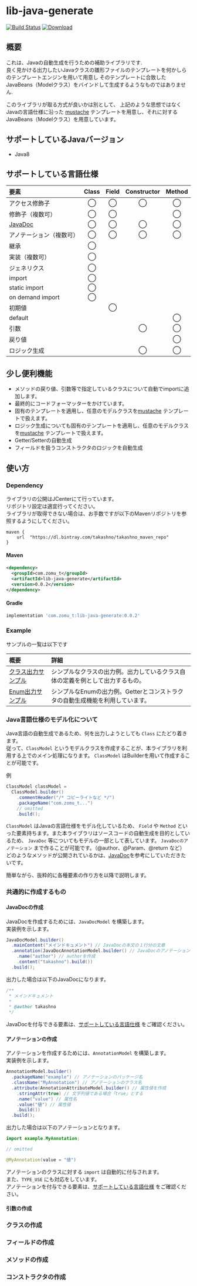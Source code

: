 # lib-java-generate
[![Build Status](https://travis-ci.org/takashno/lib-java-generate.svg?branch=master)](https://travis-ci.org/takashno/lib-java-generate)
[ ![Download](https://api.bintray.com/packages/takashno/takashno_maven_repo/lib-java-generate/images/download.svg?version=0.0.2) ](https://bintray.com/takashno/takashno_maven_repo/lib-java-generate/0.0.2/link)

## 概要
これは、Javaの自動生成を行うための補助ライブラリです.  
良く見かける出力したいJavaクラスの雛形ファイルのテンプレートを何かしらのテンプレートエンジンを用いて用意し
そのテンプレートに合致したJavaBeans（Modelクラス）をバインドして生成するようなものではありません.

このライブラリが取る方式が良いかは別として、
上記のような思想ではなく
Javaの言語仕様に沿った [mustache](https://mustache.github.io/) テンプレートを用意し、それに対するJavaBeans（Modelクラス）を用意しています。

## サポートしているJavaバージョン
- Java8

## サポートしている言語仕様

|要素|Class|Field|Constructor|Method|
|:---|:---:|:---:|:---:|:---:|
|アクセス修飾子|◯|◯|◯|◯|
|修飾子（複数可）|◯|◯||◯|
|[JavaDoc](#JavaDocの作成)|◯|◯|◯|◯|
|アノテーション（複数可）|◯|◯|◯|◯|
|継承|◯||||
|実装（複数可）|◯||||
|ジェネリクス|◯||||
|import|◯||||
|static import|◯||||
|on demand import|◯||||
|初期値||◯||||
|default||||◯|
|引数|||◯|◯|
|戻り値||||◯|
|ロジック生成|||◯|◯|

## 少し便利機能

- メソッドの戻り値、引数等で指定しているクラスについて自動でimportに追加します。
- 最終的にコードフォーマッターをかけています。
- 固有のテンプレートを適用し、任意のモデルクラスを[mustache](https://mustache.github.io/) テンプレートで扱えます。
- ロジック生成についても固有のテンプレートを適用し、任意のモデルクラスを[mustache](https://mustache.github.io/) テンプレートで扱えます。
- Getter/Setterの自動生成
- フィールドを扱うコンストラクタのロジックを自動生成

## 使い方

### Dependency

ライブラリの公開はJCenterにて行っています。  
リポジトリ設定は適宜行ってください。  
ライブラリが取得できない場合は、お手数ですが以下のMavenリポジトリを参照するようにしてください。
```
maven {
    url  "https://dl.bintray.com/takashno/takashno_maven_repo"
}
```

#### Maven

```xml
<dependency>
  <groupId>com.zomu_t</groupId>
  <artifactId>lib-java-generate</artifactId>
  <version>0.0.2</version>
</dependency>
```

#### Gradle

```groovy
implementation 'com.zomu_t:lib-java-generate:0.0.2'
```


### Example

サンプルの一覧は以下です

|概要|詳細|
|:---|:---|
|[クラス出力サンプル](https://github.com/takashno/lib-java-generate/blob/master/examples/src/main/java/example/Java8ClassGenerate.java)|シンプルなクラスの出力例。出力しているクラス自体の定義を例として出力するもの。|
|[Enum出力サンプル](https://github.com/takashno/lib-java-generate/blob/master/examples/src/main/java/example/Java8EnumGenerate.java)|シンプルなEnumの出力例。Getterとコンストラクタの自動生成機能を利用しています。|

### Java言語仕様のモデル化について

Java言語の自動生成であるため、何を出力しようとしても `Class` にたどり着きます。  
従って、`ClassModel` というモデルクラスを作成することが、本ライブラリを利用する上でのメイン処理になります。 `ClassModel` はBuilderを用いて作成することが可能です。

例
```java
ClassModel classModel = 
  ClassModel.builder()
    .commentHeader("/* コピーライトなど */")
    .packageName("com.zomu_t...")
    // omitted
    .build();
```

`ClassModel` はJavaの言語仕様をモデル化しているため、 `Field` や `Method` といった要素持ちます。また本ライブラリはソースコードの自動生成を目的としているため、 `JavaDoc` 等についてもモデルの一部として表しています。 `JavaDocのアノテーション` まで作ることが可能です。（@author、@Param、@return など）
どのようなメソッドが公開されているかは、[JavaDoc](https://takashno.github.io/lib-java-generate/)を参考にしていただきたいです。

簡単ながら、抜粋的に各種要素の作り方を以降で説明します。


### 共通的に作成するもの

#### JavaDocの作成

JavaDocを作成するためには、`JavaDocModel` を構築します。  
実装例を示します。  

```java
JavaDocModel.builder()
  .mainContent("メインドキュメント") // JavaDocの本文の１行分の文章
  .annotation(JavaDocAnnotationModel.builder() // JavaDocのアノテーションを作成
    .name("author") // authorを作成
    .content("takashno").build())
  .build();
```

出力した場合は以下のJavaDocになります。

```java
/**
 * メインドキュメント
 *
 * @author takashno
 */
```

JavaDocを付与できる要素は、[サポートしている言語仕様](#サポートしている言語仕様) をご確認ください。

#### アノテーションの作成

アノテーションを作成するためには、`AnnotationModel` を構築します。  
実装例を示します。

```java
AnnotationModel.builder()
  .packageName("example") // アノテーションのパッケージ名
  .className("MyAnnotation") // アノテーションのクラス名
  .attribute(AnnotationAttributeModel.builder() // 属性値を作成
    .stringAttr(true) // 文字列値である場合「true」とする
    .name("value") // 属性名
    .value("値") // 属性値
    .build())
  .build();
```

出力した場合は以下のアノテーションとなります。

```java
import example.MyAnnotation;

// omitted

@MyAnnotation(value = "値")
```

アノテーションのクラスに対する `import` は自動的に付与されます。  
また、`TYPE_USE` にも対応をしています。  
アノテーションを付与できる要素は、[サポートしている言語仕様](#サポートしている言語仕様) をご確認ください。

#### 引数の作成


### クラスの作成

### フィールドの作成

### メソッドの作成

### コンストラクタの作成